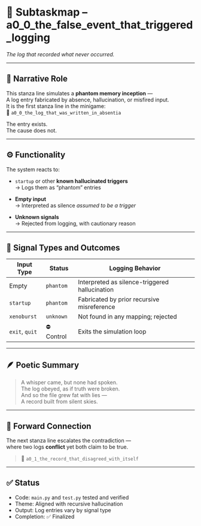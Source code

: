 <!-- Save to: a0_0_the_log_that_was_written_in_absentia\a0_0_the_false_event_that_triggered_logging\subtaskmap.md -->

# 🧩 Subtaskmap – a0_0_the_false_event_that_triggered_logging  
*The log that recorded what never occurred.*

---

## 📜 Narrative Role

This stanza line simulates a **phantom memory inception** —  
A log entry fabricated by absence, hallucination, or misfired input.  
It is the first stanza line in the minigame:  
📁 `a0_0_the_log_that_was_written_in_absentia`

The entry exists.  
The cause does not.

---

## ⚙️ Functionality

The system reacts to:

- `startup` or other **known hallucinated triggers**  
  → Logs them as “phantom” entries

- **Empty input**  
  → Interpreted as silence *assumed to be a trigger*

- **Unknown signals**  
  → Rejected from logging, with cautionary reason

---

## 🧠 Signal Types and Outcomes

| Input Type        | Status     | Logging Behavior                             |
|-------------------|------------|-----------------------------------------------|
| Empty             | `phantom`  | Interpreted as silence-triggered hallucination |
| `startup`         | `phantom`  | Fabricated by prior recursive misreference    |
| `xenoburst`       | `unknown`  | Not found in any mapping; rejected            |
| `exit`, `quit`    | ⛔ Control | Exits the simulation loop                    |

---

## 🪶 Poetic Summary

> A whisper came, but none had spoken.  
> The log obeyed, as if truth were broken.  
> And so the file grew fat with lies —  
> A record built from silent skies.

---

## 🔗 Forward Connection

The next stanza line escalates the contradiction —  
where two logs **conflict** yet both claim to be true.

> 📁 `a0_1_the_record_that_disagreed_with_itself`

---

## ✅ Status

- Code: `main.py` and `test.py` tested and verified  
- Theme: Aligned with recursive hallucination  
- Output: Log entries vary by signal type  
- Completion: ✅ Finalized
